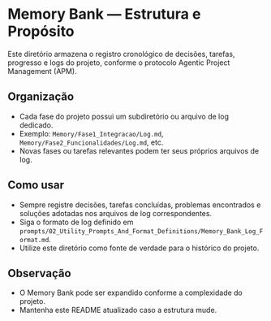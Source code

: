 # Memory Bank — Estrutura e Propósito

Este diretório armazena o registro cronológico de decisões, tarefas, progresso e logs do projeto, conforme o protocolo Agentic Project Management (APM).

## Organização
- Cada fase do projeto possui um subdiretório ou arquivo de log dedicado.
- Exemplo: `Memory/Fase1_Integracao/Log.md`, `Memory/Fase2_Funcionalidades/Log.md`, etc.
- Novas fases ou tarefas relevantes podem ter seus próprios arquivos de log.

## Como usar
- Sempre registre decisões, tarefas concluídas, problemas encontrados e soluções adotadas nos arquivos de log correspondentes.
- Siga o formato de log definido em `prompts/02_Utility_Prompts_And_Format_Definitions/Memory_Bank_Log_Format.md`.
- Utilize este diretório como fonte de verdade para o histórico do projeto.

## Observação
- O Memory Bank pode ser expandido conforme a complexidade do projeto.
- Mantenha este README atualizado caso a estrutura mude.
